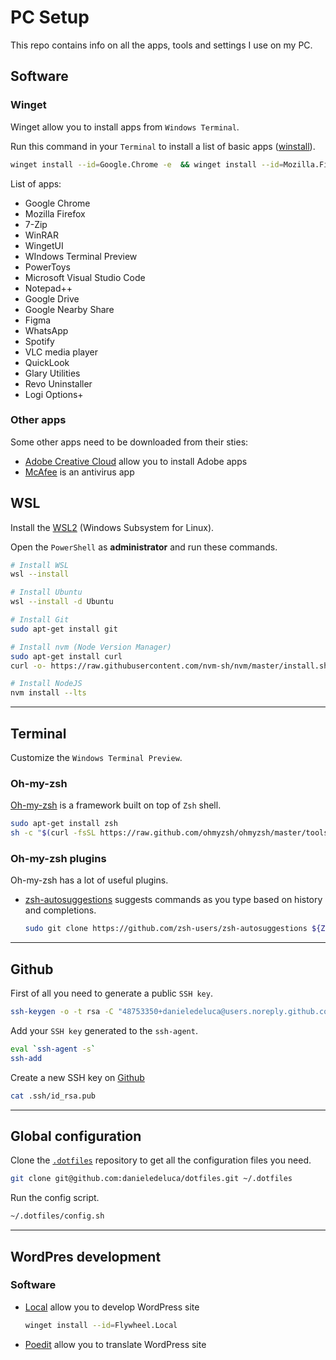 # PC Setup

This repo contains info on all the apps, tools and settings I use on my PC.

## Software

### Winget

Winget allow you to install apps from `Windows Terminal`.

Run this command in your `Terminal` to install a list of basic apps ([winstall](https://winstall.app/packs/zVcEYPpNJ)).

```sh
winget install --id=Google.Chrome -e  && winget install --id=Mozilla.Firefox -e  && winget install --id=7zip.7zip -e  && winget install --id=RARLab.WinRAR -e  && winget install --id=SomePythonThings.WingetUIStore -e  && winget install --id=Microsoft.WindowsTerminal.Preview -e  && winget install --id=Microsoft.PowerToys -e  && winget install --id=Microsoft.VisualStudioCode -e  && winget install --id=Notepad++.Notepad++ -e  && winget install --id=Google.GoogleDrive -e  && winget install --id=Google.NearbyShare -e  && winget install --id=Figma.Figma -e  && winget install --id=WhatsApp.WhatsApp -e  && winget install --id=Spotify.Spotify -e  && winget install --id=VideoLAN.VLC -e  && winget install --id=Glarysoft.GlaryUtilities -e  && winget install --id=RevoUninstaller.RevoUninstaller -e  && winget install --id=QL-Win.QuickLook -e  && winget install --id=Logitech.OptionsPlus -e
```

List of apps:

-   Google Chrome
-   Mozilla Firefox
-   7-Zip
-   WinRAR
-   WingetUI
-   WIndows Terminal Preview
-   PowerToys
-   Microsoft Visual Studio Code
-   Notepad++
-   Google Drive
-   Google Nearby Share
-   Figma
-   WhatsApp
-   Spotify
-   VLC media player
-   QuickLook
-   Glary Utilities
-   Revo Uninstaller
-   Logi Options+

### Other apps

Some other apps need to be downloaded from their sties:

-   [Adobe Creative Cloud](https://www.adobe.com/it/creativecloud/desktop-app.html) allow you to install Adobe apps
-   [McAfee](https://myaccount.mcafee.com/dashboard/it-it/0) is an antivirus app

## WSL

Install the [WSL2](https://docs.microsoft.com/en-us/windows/wsl/install) (Windows Subsystem for Linux).

Open the `PowerShell` as **administrator** and run these commands.

```sh
# Install WSL
wsl --install

# Install Ubuntu
wsl --install -d Ubuntu

# Install Git
sudo apt-get install git

# Install nvm (Node Version Manager)
sudo apt-get install curl
curl -o- https://raw.githubusercontent.com/nvm-sh/nvm/master/install.sh | bash

# Install NodeJS
nvm install --lts
```

---

## Terminal

Customize the `Windows Terminal Preview`.

### Oh-my-zsh

[Oh-my-zsh](https://ohmyz.sh/) is a framework built on top of `Zsh` shell.

```sh
sudo apt-get install zsh
sh -c "$(curl -fsSL https://raw.github.com/ohmyzsh/ohmyzsh/master/tools/install.sh)"
```

### Oh-my-zsh plugins

Oh-my-zsh has a lot of useful plugins.

-   [zsh-autosuggestions](https://github.com/zsh-users/zsh-autosuggestions) suggests commands as you type based on history and completions.

    ```sh
    sudo git clone https://github.com/zsh-users/zsh-autosuggestions ${ZSH_CUSTOM:-~/.oh-my-zsh/custom}/plugins/zsh-autosuggestions
    ```

---

## Github

First of all you need to generate a public `SSH key`.

```sh
ssh-keygen -o -t rsa -C "48753350+danieledeluca@users.noreply.github.com"
```

Add your `SSH key` generated to the `ssh-agent`.

```sh
eval `ssh-agent -s`
ssh-add
```

Create a new SSH key on [Github](https://github.com/settings/keys)

```sh
cat .ssh/id_rsa.pub
```

---

## Global configuration

Clone the [`.dotfiles`](https://github.com/danieledeluca/dotfiles) repository to get all the configuration files you need.

```sh
git clone git@github.com:danieledeluca/dotfiles.git ~/.dotfiles
```

Run the config script.

```sh
~/.dotfiles/config.sh
```

---

## WordPres development

### Software

-   [Local](https://localwp.com/) allow you to develop WordPress site

    ```sh
    winget install --id=Flywheel.Local
    ```

-   [Poedit](https://poedit.net/) allow you to translate WordPress site
